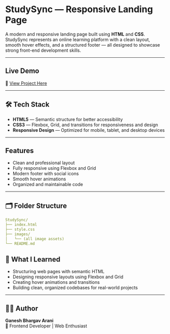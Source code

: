 # StudySync — Responsive Landing Page

A modern and responsive landing page built using **HTML** and **CSS**.  
StudySync represents an online learning platform with a clean layout, smooth hover effects, and a structured footer — all designed to showcase strong front-end development skills.

---

## Live Demo
🔗 [View Project Here](studysync0623.netlify.app)  

---

## 🛠️ Tech Stack
- **HTML5** — Semantic structure for better accessibility  
- **CSS3** — Flexbox, Grid, and transitions for responsiveness and design  
- **Responsive Design** — Optimized for mobile, tablet, and desktop devices  

---

## Features
- Clean and professional layout  
- Fully responsive using Flexbox and Grid  
- Modern footer with social icons  
- Smooth hover animations  
- Organized and maintainable code  

---

## 🗂️ Folder Structure

```yaml
StudySync/
├── index.html
├── style.css
├── images/
│   └── (all image assets)
└── README.md
```

## 🧠 What I Learned
- Structuring web pages with semantic HTML  
- Designing responsive layouts using Flexbox and Grid  
- Creating hover animations and transitions  
- Building clean, organized codebases for real-world projects  

---

## 👨‍💻 Author
**Ganesh Bhargav Arani**  
📍 Frontend Developer | Web Enthusiast 
